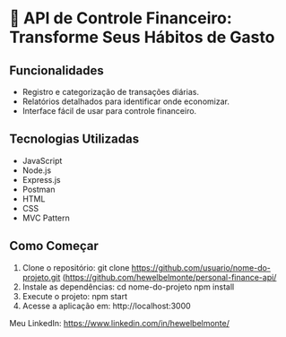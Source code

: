 # 🔶 API de Controle Financeiro: Transforme Seus Hábitos de Gasto

## Funcionalidades
- Registro e categorização de transações diárias.
- Relatórios detalhados para identificar onde economizar.
- Interface fácil de usar para controle financeiro.

## Tecnologias Utilizadas
- JavaScript
- Node.js
- Express.js
- Postman
- HTML
- CSS
- MVC Pattern

## Como Começar

1. Clone o repositório:
   git clone https://github.com/usuario/nome-do-projeto.git (https://github.com/hewelbelmonte/personal-finance-api/
2. Instale as dependências:
   cd nome-do-projeto
   npm install
3. Execute o projeto:
   npm start
4. Acesse a aplicação em:
   http://localhost:3000


Meu LinkedIn: https://www.linkedin.com/in/hewelbelmonte/
